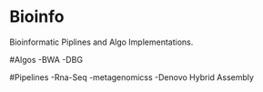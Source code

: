 # Bioinfo
Bioinformatic Piplines and Algo Implementations.

#Algos
-BWA
-DBG

#Pipelines
-Rna-Seq
-metagenomicss
-Denovo Hybrid Assembly
